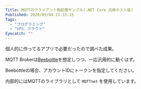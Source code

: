 ```yaml
---
Title: MQTTのクライアント側処理サンプル(.NET Core 汎用ホスト版)
Published: 2020/05/04 21:33:15
Tags:
  - "プログラミング"
  - "VPS、クラウド"
Eyecatch: ""
---
```

個人的に作ってるアプリで必要だったので調べた成果。  

<?# EmbedLink "https://github.com/Ovis/MqttSubscriberConsoleSample" /?>

MQTT Brokerは[Beebottle](https://beebotte.com/)を想定しつつ、一応汎用的に動くはず。  

Beebottleの場合、アカウントIDにトークンを指定してください。  

内部的にはMQTTのライブラリとして `MQTTnet` を使用しています。  

<?# EmbedLink "https://github.com/chkr1011/MQTTnet/" /?>

